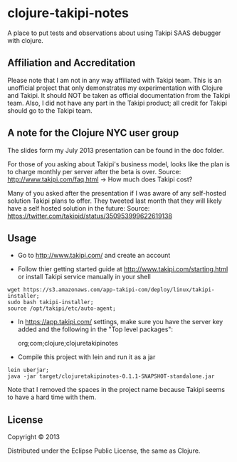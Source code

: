 # clojure-takipi-notes

A place to put tests and observations about using Takipi SAAS debugger with clojure.

## Affiliation and Accreditation

Please note that I am not in any way affiliated with Takipi team. This is an unofficial project that only demonstrates my experimentation with Clojure and Takipi. It should NOT be taken as official documentation from the Takipi team. Also, I did not have any part in the Takipi product; all credit for Takipi should go to the Takipi team.

## A note for the Clojure NYC user group

The slides form my July 2013 presentation can be found in the doc folder.

For those of you asking about Takipi's business model, looks like the plan is to charge monthly per server after the beta is over.
Source: http://www.takipi.com/faq.html -> How much does Takipi cost?

Many of you asked after the presentation if I was aware of any self-hosted solution Takipi plans to offer. They tweeted last month that they will likely have a self hosted solution in the future:
Source:  https://twitter.com/takipid/status/350953999622619138

## Usage

* Go to http://www.takipi.com/ and create an account

* Follow thier getting started guide at http://www.takipi.com/starting.html or install Takipi service manually in your shell
```
wget https://s3.amazonaws.com/app-takipi-com/deploy/linux/takipi-installer;
sudo bash takipi-installer;
source /opt/takipi/etc/auto-agent;
```

* In https://app.takipi.com/ settings, make sure you have the server key added and the following in the "Top level packages":
    
    org;com;clojure;clojuretakipinotes

* Compile this project with lein and run it as a jar 
````    
lein uberjar;
java -jar target/clojuretakipinotes-0.1.1-SNAPSHOT-standalone.jar
````

Note that I removed the spaces in the project name because Takipi seems to have a hard time with them.

## License

Copyright © 2013

Distributed under the Eclipse Public License, the same as Clojure.
